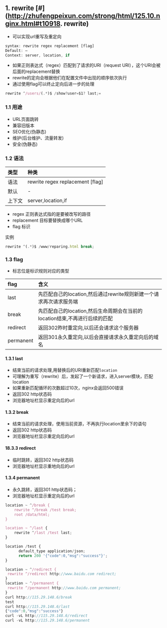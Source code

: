 ## 1. rewrite [#](http://zhufengpeixun.com/strong/html/125.10.nginx.html#t10918. rewrite)

- 可以实现url重写及重定向

```js
syntax: rewrite regex replacement [flag]
Default: —
Context: server, location, if
```

- 如果正则表达式（regex）匹配到了请求的URI（request URI），这个URI会被后面的replacement替换
- rewrite的定向会根据他们在配置文件中出现的顺序依次执行
- 通过使用flag可以终止定向后进一步的处理

```js
rewrite ^/users/(.*)$ /show?user=$1? last;=
```

### 1.1 用途

- URL页面跳转
- 兼容旧版本
- SEO优化(伪静态)
- 维护(后台维护、流量转发)
- 安全(伪静态)

### 1.2 语法

| 类型   | 种类                             |
| :----- | :------------------------------- |
| 语法   | rewrite regex replacement [flag] |
| 默认   | -                                |
| 上下文 | server,location,if               |

- regex 正则表达式指的是要被改写的路径
- replacement 目标要替换成哪个URL
- flag 标识

实例

```js
rewrite ^(.*)$ /www/reparing.html break;
```

### 1.3 flag

- 标志位是标识规则对应的类型

| flag      | 含义                                                         |
| :-------- | :----------------------------------------------------------- |
| last      | 先匹配自己的location,然后通过rewrite规则新建一个请求再次请求服务端 |
| break     | 先匹配自己的location,然后生命周期会在当前的location结束,不再进行后续的匹配 |
| redirect  | 返回302昨时重定向,以后还会请求这个服务器                     |
| permanent | 返回301永久重定向,以后会直接请求永久重定向后的域名           |

#### 1.3.1 last

- 结束当前的请求处理,用替换后的URI重新匹配`location`
- 可理解为重写（rewrite）后，发起了一个新请求，进入server模块，匹配location
- 如果重新匹配循环的次数超过10次，nginx会返回500错误
- 返回302 http状态码
- 浏览器地址栏显示重定向后的url

#### 1.3.2 break

- 结束当前的请求处理，使用当前资源，不再执行location里余下的语句
- 返回302 http状态码
- 浏览器地址栏显示重定向后的url

#### 18.3.3 redirect

- 临时跳转，返回302 http状态码
- 浏览器地址栏显示重地向后的url

#### 1.3.4 permanent

- 永久跳转，返回301 http状态码；
- 浏览器地址栏显示重定向后的url

```js
location ~ ^/break {
    rewrite ^/break /test break;
    root /data/html;
}

location ~ ^/last {
    rewrite ^/last /test last;
}

location /test {
      default_type application/json;
      return 200 '{"code":0,"msg":"success"}';
}

location ~ ^/redirect {
 rewrite ^/redirect http://www.baidu.com redirect;
}
location ~ ^/permanent {
 rewrite ^/permanent http://www.baidu.com permanent;
}
curl http://115.29.148.6/break
test
curl http://115.29.148.6/last
{"code":0,"msg":"success"}
curl -vL http://115.29.148.6/redirect
curl -vL http://115.29.148.6/permanent
```